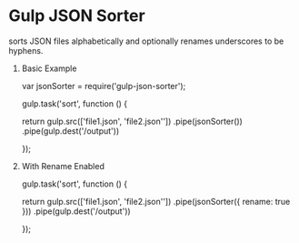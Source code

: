 Gulp JSON Sorter
====================

sorts JSON files alphabetically and optionally renames underscores to be hyphens.

1. Basic Example

    var jsonSorter = require('gulp-json-sorter');

    gulp.task('sort', function () {

      return gulp.src(['file1.json', 'file2.json''])
        .pipe(jsonSorter())
        .pipe(gulp.dest('/output'))

    });

2. With Rename Enabled

    gulp.task('sort', function () {

      return gulp.src(['file1.json', 'file2.json''])
        .pipe(jsonSorter({
            rename: true
          }))
        .pipe(gulp.dest('/output'))

    });

